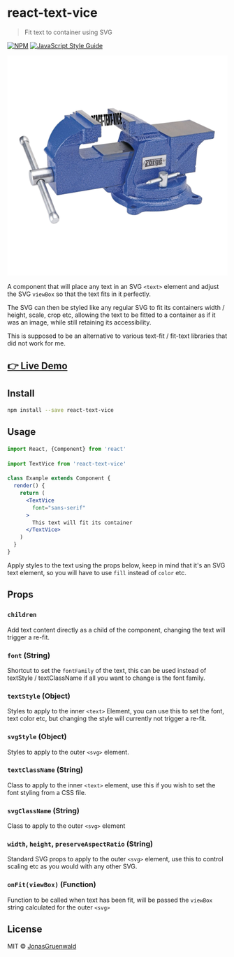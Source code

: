 # react-text-vice

> Fit text to container using SVG

[![NPM](https://img.shields.io/npm/v/react-text-vice.svg)](https://www.npmjs.com/package/react-text-vice) [![JavaScript Style Guide](https://img.shields.io/badge/code_style-standard-brightgreen.svg)](https://standardjs.com)

![Image of a vice / vise](./vice.png)

A component that will place any text in an SVG `<text>` element and adjust the SVG `viewBox` so that the text fits in it
perfectly.

The SVG can then be styled like any regular SVG to fit its containers width / height, scale, crop etc, allowing the text
to be fitted to a container as if it was an image, while still retaining its accessibility.

This is supposed to be an alternative to various text-fit / fit-text libraries that did not work for me.

## [👉 Live Demo](https://jonasgruenwald.github.io/react-text-vice/)

## Install

```bash
npm install --save react-text-vice
```

## Usage

```jsx
import React, {Component} from 'react'

import TextVice from 'react-text-vice'

class Example extends Component {
  render() {
    return (
      <TextVice
        font="sans-serif"
      >
        This text will fit its container
      </TextVice>
    )
  }
}
```

Apply styles to the text using the props below, keep in mind that it's an SVG text element, so you will have to use `fill` instead of `color` etc.

## Props

### `children`

Add text content directly as a child of the component, changing the text will trigger a re-fit.

### `font` (String)

Shortcut to set the `fontFamily` of the text, this can be used instead of textStyle / textClassName if all you want to change is the font family.

### `textStyle` (Object)

Styles to apply to the inner `<text>` Element, you can use this to set the font, text color etc, but changing the style
will currently not trigger a re-fit.

### `svgStyle` (Object)

Styles to apply to the outer `<svg>` element.

### `textClassName` (String)

Class to apply to the inner `<text>` element, use this if you wish to set the font styling from a CSS file.

### `svgClassName` (String)

Class to apply to the outer `<svg>` element

### `width`, `height`, `preserveAspectRatio` (String)

Standard SVG props to apply to the outer `<svg>` element, use this to control scaling etc as you would
with any other SVG.

### `onFit(viewBox)` (Function)

Function to be called when text has been fit, will be passed the `viewBox` string calculated for the outer `<svg>`

## License

MIT © [JonasGruenwald](https://github.com/JonasGruenwald)
